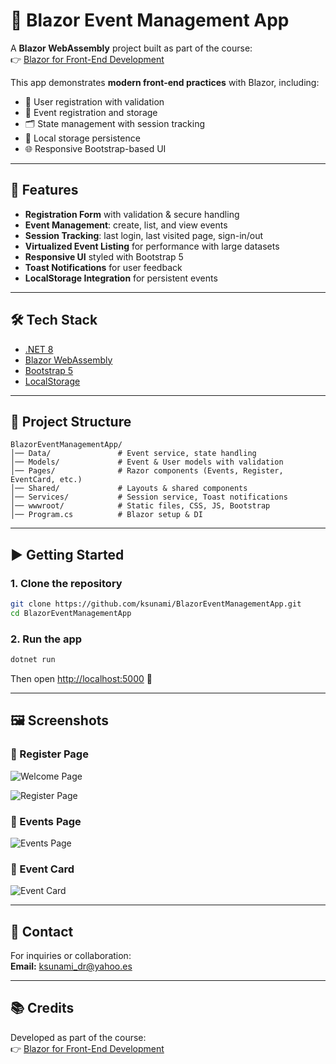 # 📌 Blazor Event Management App

A **Blazor WebAssembly** project built as part of the course:  
👉 [Blazor for Front-End Development](https://www.coursera.org/learn/blazor-for-front-end-development)

This app demonstrates **modern front-end practices** with Blazor, including:

- 🔐 User registration with validation
- 📅 Event registration and storage
- 🗂️ State management with session tracking
- 💾 Local storage persistence
- 🌐 Responsive Bootstrap-based UI

---

## 🚀 Features

- **Registration Form** with validation & secure handling
- **Event Management**: create, list, and view events
- **Session Tracking**: last login, last visited page, sign-in/out
- **Virtualized Event Listing** for performance with large datasets
- **Responsive UI** styled with Bootstrap 5
- **Toast Notifications** for user feedback
- **LocalStorage Integration** for persistent events

---

## 🛠️ Tech Stack

- [.NET 8](https://dotnet.microsoft.com/)
- [Blazor WebAssembly](https://dotnet.microsoft.com/en-us/apps/aspnet/web-apps/blazor)
- [Bootstrap 5](https://getbootstrap.com/)
- [LocalStorage](https://developer.mozilla.org/en-US/docs/Web/API/Window/localStorage)

---

## 📂 Project Structure

```plaintext
BlazorEventManagementApp/
│── Data/               # Event service, state handling
│── Models/             # Event & User models with validation
│── Pages/              # Razor components (Events, Register, EventCard, etc.)
│── Shared/             # Layouts & shared components
│── Services/           # Session service, Toast notifications
│── wwwroot/            # Static files, CSS, JS, Bootstrap
│── Program.cs          # Blazor setup & DI
```

---

## ▶️ Getting Started

### 1. Clone the repository

```bash
git clone https://github.com/ksunami/BlazorEventManagementApp.git
cd BlazorEventManagementApp
```

### 2. Run the app

```bash
dotnet run
```

Then open [http://localhost:5000](http://localhost:5000) 🚀

---

## 🖼️ Screenshots

### 🔐 Register Page
![Welcome Page](https://github.com/ksunami/blazor-event-management-app/blob/main/docs/welcome.png)

![Register Page](https://github.com/ksunami/blazor-event-management-app/blob/main/docs/register.png)

### 📅 Events Page
![Events Page](https://github.com/ksunami/blazor-event-management-app/blob/main/docs/events.png)

### 📝 Event Card
![Event Card](https://github.com/ksunami/blazor-event-management-app/blob/main/docs/eventcard.png)


---

## 📧 Contact

For inquiries or collaboration:  
**Email:** ksunami_dr@yahoo.es

---

## 📚 Credits

Developed as part of the course:  
👉 [Blazor for Front-End Development](https://www.coursera.org/learn/blazor-for-front-end-development)
